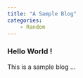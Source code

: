 ```yaml
---
title: "A Sample Blog"
categories:
    - Random
---
```


### Hello World !

This is a sample blog  ...

